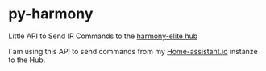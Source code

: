 py-harmony
=========

 Little API to Send IR Commands to the [harmony-elite hub](http://www.logitech.com/de-de/product/harmony-elite)
 
 I`am using this API to send commands from my [Home-assistant.io](https://home-assistant.io/) instanze to the Hub.